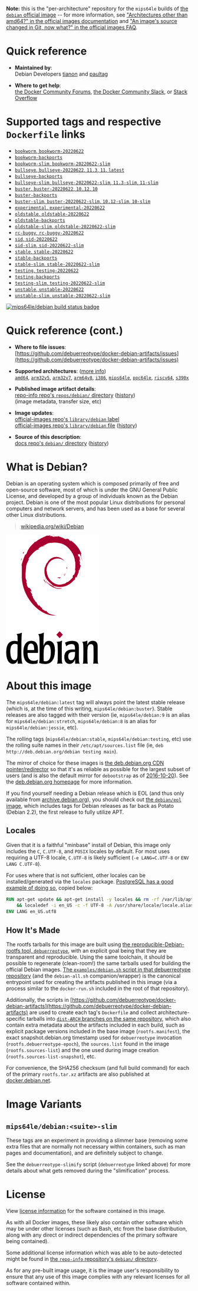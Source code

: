 <!--

********************************************************************************

WARNING:

    DO NOT EDIT "debian/README.md"

    IT IS AUTO-GENERATED

    (from the other files in "debian/" combined with a set of templates)

********************************************************************************

-->

**Note:** this is the "per-architecture" repository for the `mips64le` builds of [the `debian` official image](https://hub.docker.com/_/debian) -- for more information, see ["Architectures other than amd64?" in the official images documentation](https://github.com/docker-library/official-images#architectures-other-than-amd64) and ["An image's source changed in Git, now what?" in the official images FAQ](https://github.com/docker-library/faq#an-images-source-changed-in-git-now-what).

# Quick reference

-	**Maintained by**:  
	Debian Developers [tianon](https://qa.debian.org/developer.php?login=tianon) and [paultag](https://qa.debian.org/developer.php?login=paultag)

-	**Where to get help**:  
	[the Docker Community Forums](https://forums.docker.com/), [the Docker Community Slack](https://dockr.ly/slack), or [Stack Overflow](https://stackoverflow.com/search?tab=newest&q=docker)

# Supported tags and respective `Dockerfile` links

-	[`bookworm`, `bookworm-20220622`](https://github.com/debuerreotype/docker-debian-artifacts/blob/f5c3883a7d502ac3ac392981852b9821aa45cc15/bookworm/Dockerfile)
-	[`bookworm-backports`](https://github.com/debuerreotype/docker-debian-artifacts/blob/f5c3883a7d502ac3ac392981852b9821aa45cc15/bookworm/backports/Dockerfile)
-	[`bookworm-slim`, `bookworm-20220622-slim`](https://github.com/debuerreotype/docker-debian-artifacts/blob/f5c3883a7d502ac3ac392981852b9821aa45cc15/bookworm/slim/Dockerfile)
-	[`bullseye`, `bullseye-20220622`, `11.3`, `11`, `latest`](https://github.com/debuerreotype/docker-debian-artifacts/blob/f5c3883a7d502ac3ac392981852b9821aa45cc15/bullseye/Dockerfile)
-	[`bullseye-backports`](https://github.com/debuerreotype/docker-debian-artifacts/blob/f5c3883a7d502ac3ac392981852b9821aa45cc15/bullseye/backports/Dockerfile)
-	[`bullseye-slim`, `bullseye-20220622-slim`, `11.3-slim`, `11-slim`](https://github.com/debuerreotype/docker-debian-artifacts/blob/f5c3883a7d502ac3ac392981852b9821aa45cc15/bullseye/slim/Dockerfile)
-	[`buster`, `buster-20220622`, `10.12`, `10`](https://github.com/debuerreotype/docker-debian-artifacts/blob/f5c3883a7d502ac3ac392981852b9821aa45cc15/buster/Dockerfile)
-	[`buster-backports`](https://github.com/debuerreotype/docker-debian-artifacts/blob/f5c3883a7d502ac3ac392981852b9821aa45cc15/buster/backports/Dockerfile)
-	[`buster-slim`, `buster-20220622-slim`, `10.12-slim`, `10-slim`](https://github.com/debuerreotype/docker-debian-artifacts/blob/f5c3883a7d502ac3ac392981852b9821aa45cc15/buster/slim/Dockerfile)
-	[`experimental`, `experimental-20220622`](https://github.com/debuerreotype/docker-debian-artifacts/blob/f5c3883a7d502ac3ac392981852b9821aa45cc15/experimental/Dockerfile)
-	[`oldstable`, `oldstable-20220622`](https://github.com/debuerreotype/docker-debian-artifacts/blob/f5c3883a7d502ac3ac392981852b9821aa45cc15/oldstable/Dockerfile)
-	[`oldstable-backports`](https://github.com/debuerreotype/docker-debian-artifacts/blob/f5c3883a7d502ac3ac392981852b9821aa45cc15/oldstable/backports/Dockerfile)
-	[`oldstable-slim`, `oldstable-20220622-slim`](https://github.com/debuerreotype/docker-debian-artifacts/blob/f5c3883a7d502ac3ac392981852b9821aa45cc15/oldstable/slim/Dockerfile)
-	[`rc-buggy`, `rc-buggy-20220622`](https://github.com/debuerreotype/docker-debian-artifacts/blob/f5c3883a7d502ac3ac392981852b9821aa45cc15/rc-buggy/Dockerfile)
-	[`sid`, `sid-20220622`](https://github.com/debuerreotype/docker-debian-artifacts/blob/f5c3883a7d502ac3ac392981852b9821aa45cc15/sid/Dockerfile)
-	[`sid-slim`, `sid-20220622-slim`](https://github.com/debuerreotype/docker-debian-artifacts/blob/f5c3883a7d502ac3ac392981852b9821aa45cc15/sid/slim/Dockerfile)
-	[`stable`, `stable-20220622`](https://github.com/debuerreotype/docker-debian-artifacts/blob/f5c3883a7d502ac3ac392981852b9821aa45cc15/stable/Dockerfile)
-	[`stable-backports`](https://github.com/debuerreotype/docker-debian-artifacts/blob/f5c3883a7d502ac3ac392981852b9821aa45cc15/stable/backports/Dockerfile)
-	[`stable-slim`, `stable-20220622-slim`](https://github.com/debuerreotype/docker-debian-artifacts/blob/f5c3883a7d502ac3ac392981852b9821aa45cc15/stable/slim/Dockerfile)
-	[`testing`, `testing-20220622`](https://github.com/debuerreotype/docker-debian-artifacts/blob/f5c3883a7d502ac3ac392981852b9821aa45cc15/testing/Dockerfile)
-	[`testing-backports`](https://github.com/debuerreotype/docker-debian-artifacts/blob/f5c3883a7d502ac3ac392981852b9821aa45cc15/testing/backports/Dockerfile)
-	[`testing-slim`, `testing-20220622-slim`](https://github.com/debuerreotype/docker-debian-artifacts/blob/f5c3883a7d502ac3ac392981852b9821aa45cc15/testing/slim/Dockerfile)
-	[`unstable`, `unstable-20220622`](https://github.com/debuerreotype/docker-debian-artifacts/blob/f5c3883a7d502ac3ac392981852b9821aa45cc15/unstable/Dockerfile)
-	[`unstable-slim`, `unstable-20220622-slim`](https://github.com/debuerreotype/docker-debian-artifacts/blob/f5c3883a7d502ac3ac392981852b9821aa45cc15/unstable/slim/Dockerfile)

[![mips64le/debian build status badge](https://img.shields.io/jenkins/s/https/doi-janky.infosiftr.net/job/multiarch/job/mips64le/job/debian.svg?label=mips64le/debian%20%20build%20job)](https://doi-janky.infosiftr.net/job/multiarch/job/mips64le/job/debian/)

# Quick reference (cont.)

-	**Where to file issues**:  
	[https://github.com/debuerreotype/docker-debian-artifacts/issues](https://github.com/debuerreotype/docker-debian-artifacts/issues)

-	**Supported architectures**: ([more info](https://github.com/docker-library/official-images#architectures-other-than-amd64))  
	[`amd64`](https://hub.docker.com/r/amd64/debian/), [`arm32v5`](https://hub.docker.com/r/arm32v5/debian/), [`arm32v7`](https://hub.docker.com/r/arm32v7/debian/), [`arm64v8`](https://hub.docker.com/r/arm64v8/debian/), [`i386`](https://hub.docker.com/r/i386/debian/), [`mips64le`](https://hub.docker.com/r/mips64le/debian/), [`ppc64le`](https://hub.docker.com/r/ppc64le/debian/), [`riscv64`](https://hub.docker.com/r/riscv64/debian/), [`s390x`](https://hub.docker.com/r/s390x/debian/)

-	**Published image artifact details**:  
	[repo-info repo's `repos/debian/` directory](https://github.com/docker-library/repo-info/blob/master/repos/debian) ([history](https://github.com/docker-library/repo-info/commits/master/repos/debian))  
	(image metadata, transfer size, etc)

-	**Image updates**:  
	[official-images repo's `library/debian` label](https://github.com/docker-library/official-images/issues?q=label%3Alibrary%2Fdebian)  
	[official-images repo's `library/debian` file](https://github.com/docker-library/official-images/blob/master/library/debian) ([history](https://github.com/docker-library/official-images/commits/master/library/debian))

-	**Source of this description**:  
	[docs repo's `debian/` directory](https://github.com/docker-library/docs/tree/master/debian) ([history](https://github.com/docker-library/docs/commits/master/debian))

# What is Debian?

Debian is an operating system which is composed primarily of free and open-source software, most of which is under the GNU General Public License, and developed by a group of individuals known as the Debian project. Debian is one of the most popular Linux distributions for personal computers and network servers, and has been used as a base for several other Linux distributions.

> [wikipedia.org/wiki/Debian](https://en.wikipedia.org/wiki/Debian)

![logo](https://raw.githubusercontent.com/docker-library/docs/b449be7df57e9ed9086bb5821bfb5d6cdc5d67a4/debian/logo.png)

# About this image

The `mips64le/debian:latest` tag will always point the latest stable release (which is, at the time of this writing, `mips64le/debian:buster`). Stable releases are also tagged with their version (ie, `mips64le/debian:9` is an alias for `mips64le/debian:stretch`, `mips64le/debian:8` is an alias for `mips64le/debian:jessie`, etc).

The rolling tags (`mips64le/debian:stable`, `mips64le/debian:testing`, etc) use the rolling suite names in their `/etc/apt/sources.list` file (ie, `deb http://deb.debian.org/debian testing main`).

The mirror of choice for these images is [the deb.debian.org CDN pointer/redirector](https://deb.debian.org) so that it's as reliable as possible for the largest subset of users (and is also the default mirror for `debootstrap` as of [2016-10-20](https://anonscm.debian.org/cgit/d-i/debootstrap.git/commit/?id=9e8bc60ad1ccf3a25ce7890526b70059f3e770de)). See the [deb.debian.org homepage](https://deb.debian.org) for more information.

If you find yourself needing a Debian release which is EOL (and thus only available from [archive.debian.org](http://archive.debian.org)), you should check out [the `debian/eol` image](https://hub.docker.com/r/debian/eol/), which includes tags for Debian releases as far back as Potato (Debian 2.2), the first release to fully utilize APT.

## Locales

Given that it is a faithful "minbase" install of Debian, this image only includes the `C`, `C.UTF-8`, and `POSIX` locales by default. For most uses requiring a UTF-8 locale, `C.UTF-8` is likely sufficient (`-e LANG=C.UTF-8` or `ENV LANG C.UTF-8`).

For uses where that is not sufficient, other locales can be installed/generated via the `locales` package. [PostgreSQL has a good example of doing so](https://github.com/docker-library/postgres/blob/69bc540ecfffecce72d49fa7e4a46680350037f9/9.6/Dockerfile#L21-L24), copied below:

```dockerfile
RUN apt-get update && apt-get install -y locales && rm -rf /var/lib/apt/lists/* \
	&& localedef -i en_US -c -f UTF-8 -A /usr/share/locale/locale.alias en_US.UTF-8
ENV LANG en_US.utf8
```

## How It's Made

The rootfs tarballs for this image are built using [the reproducible-Debian-rootfs tool, `debuerreotype`](https://github.com/debuerreotype/debuerreotype), with an explicit goal being that they are transparent and reproducible. Using the same toolchain, it should be possible to regenerate (clean-room!) the same tarballs used for building the official Debian images. [The `examples/debian.sh` script in that debuerreotype repository](https://github.com/debuerreotype/debuerreotype/blob/master/examples/debian.sh) (and the `debian-all.sh` companion/wrapper) is the canonical entrypoint used for creating the artifacts published in this image (via a process similar to the `docker-run.sh` included in the root of that repository).

Additionally, the scripts in [https://github.com/debuerreotype/docker-debian-artifacts](https://github.com/debuerreotype/docker-debian-artifacts) are used to create each tag's `Dockerfile` and collect architecture-specific tarballs into [`dist-ARCH` branches on the same repository](https://github.com/debuerreotype/docker-debian-artifacts/branches), which also contain extra metadata about the artifacts included in each build, such as explicit package versions included in the base image (`rootfs.manifest`), the exact snapshot.debian.org timestamp used for `debuerreotype` invocation (`rootfs.debuerreotype-epoch`), the `sources.list` found in the image (`rootfs.sources-list`) and the one used during image creation (`rootfs.sources-list-snapshot`), etc.

For convenience, the SHA256 checksum (and full build command) for each of the primary `rootfs.tar.xz` artifacts are also published at [docker.debian.net](https://docker.debian.net/).

# Image Variants

## `mips64le/debian:<suite>-slim`

These tags are an experiment in providing a slimmer base (removing some extra files that are normally not necessary within containers, such as man pages and documentation), and are definitely subject to change.

See the `debuerreotype-slimify` script (`debuerreotype` linked above) for more details about what gets removed during the "slimification" process.

# License

View [license information](https://www.debian.org/social_contract#guidelines) for the software contained in this image.

As with all Docker images, these likely also contain other software which may be under other licenses (such as Bash, etc from the base distribution, along with any direct or indirect dependencies of the primary software being contained).

Some additional license information which was able to be auto-detected might be found in [the `repo-info` repository's `debian/` directory](https://github.com/docker-library/repo-info/tree/master/repos/debian).

As for any pre-built image usage, it is the image user's responsibility to ensure that any use of this image complies with any relevant licenses for all software contained within.
